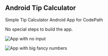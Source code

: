 ## Android Tip Calculator 
Simple Tip Calculator Android App for CodePath

No special steps to build the app.

![App with no input](http://screencast.com/t/q57G5vOlVUBN)

![App with big fancy numbers](http://screencast.com/t/WuKDihuW)